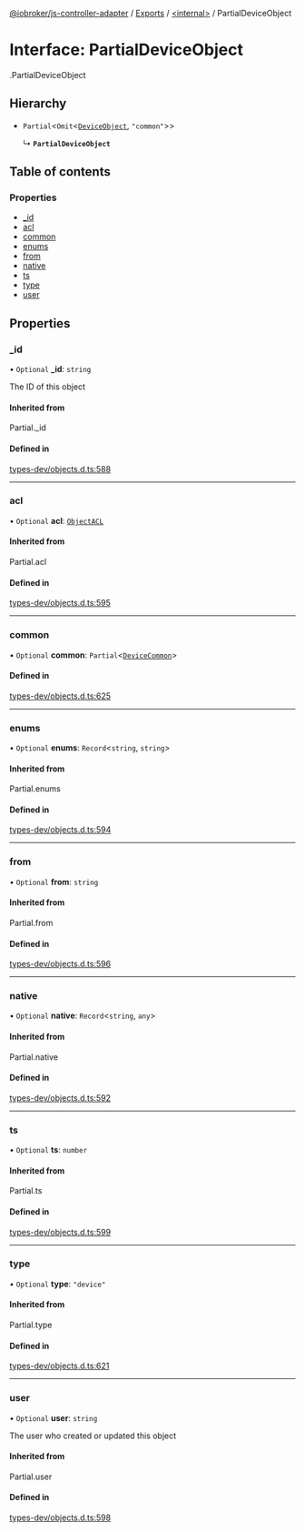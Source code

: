 [@iobroker/js-controller-adapter](../README.md) / [Exports](../modules.md) / [<internal\>](../modules/internal_.md) / PartialDeviceObject

# Interface: PartialDeviceObject

[<internal>](../modules/internal_.md).PartialDeviceObject

## Hierarchy

- `Partial`<`Omit`<[`DeviceObject`](internal_.DeviceObject.md), ``"common"``\>\>

  ↳ **`PartialDeviceObject`**

## Table of contents

### Properties

- [\_id](internal_.PartialDeviceObject.md#_id)
- [acl](internal_.PartialDeviceObject.md#acl)
- [common](internal_.PartialDeviceObject.md#common)
- [enums](internal_.PartialDeviceObject.md#enums)
- [from](internal_.PartialDeviceObject.md#from)
- [native](internal_.PartialDeviceObject.md#native)
- [ts](internal_.PartialDeviceObject.md#ts)
- [type](internal_.PartialDeviceObject.md#type)
- [user](internal_.PartialDeviceObject.md#user)

## Properties

### \_id

• `Optional` **\_id**: `string`

The ID of this object

#### Inherited from

Partial.\_id

#### Defined in

[types-dev/objects.d.ts:588](https://github.com/ioBroker/ioBroker.js-controller/blob/d762c690/packages/types-dev/objects.d.ts#L588)

___

### acl

• `Optional` **acl**: [`ObjectACL`](internal_.ObjectACL.md)

#### Inherited from

Partial.acl

#### Defined in

[types-dev/objects.d.ts:595](https://github.com/ioBroker/ioBroker.js-controller/blob/d762c690/packages/types-dev/objects.d.ts#L595)

___

### common

• `Optional` **common**: `Partial`<[`DeviceCommon`](internal_.DeviceCommon.md)\>

#### Defined in

[types-dev/objects.d.ts:625](https://github.com/ioBroker/ioBroker.js-controller/blob/d762c690/packages/types-dev/objects.d.ts#L625)

___

### enums

• `Optional` **enums**: `Record`<`string`, `string`\>

#### Inherited from

Partial.enums

#### Defined in

[types-dev/objects.d.ts:594](https://github.com/ioBroker/ioBroker.js-controller/blob/d762c690/packages/types-dev/objects.d.ts#L594)

___

### from

• `Optional` **from**: `string`

#### Inherited from

Partial.from

#### Defined in

[types-dev/objects.d.ts:596](https://github.com/ioBroker/ioBroker.js-controller/blob/d762c690/packages/types-dev/objects.d.ts#L596)

___

### native

• `Optional` **native**: `Record`<`string`, `any`\>

#### Inherited from

Partial.native

#### Defined in

[types-dev/objects.d.ts:592](https://github.com/ioBroker/ioBroker.js-controller/blob/d762c690/packages/types-dev/objects.d.ts#L592)

___

### ts

• `Optional` **ts**: `number`

#### Inherited from

Partial.ts

#### Defined in

[types-dev/objects.d.ts:599](https://github.com/ioBroker/ioBroker.js-controller/blob/d762c690/packages/types-dev/objects.d.ts#L599)

___

### type

• `Optional` **type**: ``"device"``

#### Inherited from

Partial.type

#### Defined in

[types-dev/objects.d.ts:621](https://github.com/ioBroker/ioBroker.js-controller/blob/d762c690/packages/types-dev/objects.d.ts#L621)

___

### user

• `Optional` **user**: `string`

The user who created or updated this object

#### Inherited from

Partial.user

#### Defined in

[types-dev/objects.d.ts:598](https://github.com/ioBroker/ioBroker.js-controller/blob/d762c690/packages/types-dev/objects.d.ts#L598)
